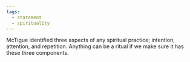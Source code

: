 ```yaml
---
tags:
  - statement
  - spirituality
---
```

McTigue identified three aspects of any spiritual practice; intention, attention, and repetition. Anything can be a ritual if we make sure it has these three components. 